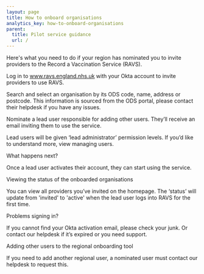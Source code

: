 ```yaml
---
layout: page
title: How to onboard organisations
analytics_key: how-to-onboard-organisations
parent:
  title: Pilot service guidance
  url: /
---
```

Here's what you need to do if your region has nominated you to invite providers to the Record a Vaccination Service (RAVS). 

Log in to www.ravs.england.nhs.uk with your Okta account to invite providers to use RAVS. 

Search and select an organisation by its ODS code, name, address or postcode. This information is sourced from the ODS portal, please contact their helpdesk if you have any issues.  

Nominate a lead user responsible for adding other users. They’ll receive an email inviting them to use the service. 

Lead users will be given ‘lead administrator’ permission levels. If you’d like to understand more, view managing users. 

What happens next? 

Once a lead user activates their account, they can start using the service.  

Viewing the status of the onboarded organisations 

You can view all providers you’ve invited on the homepage. The ‘status’ will update from 'invited' to 'active' when the lead user logs into RAVS for the first time. 

Problems signing in? 

If you cannot find your Okta activation email, please check your junk. Or contact our helpdesk if it’s expired or you need support.  

Adding other users to the regional onboarding tool 

If you need to add another regional user, a nominated user must contact our helpdesk to request this. 
